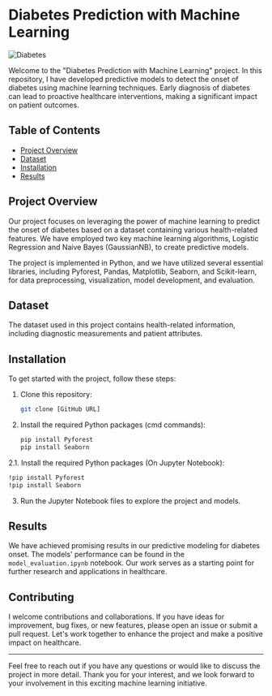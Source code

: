 # Diabetes Prediction with Machine Learning

![Diabetes](diabetes.jpg)

Welcome to the "Diabetes Prediction with Machine Learning" project. In this repository, I have developed predictive models to detect the onset of diabetes using machine learning techniques. Early diagnosis of diabetes can lead to proactive healthcare interventions, making a significant impact on patient outcomes.

## Table of Contents

- [Project Overview](#project-overview)
- [Dataset](#dataset)
- [Installation](#installation)
- [Results](#results)


## Project Overview

Our project focuses on leveraging the power of machine learning to predict the onset of diabetes based on a dataset containing various health-related features. We have employed two key machine learning algorithms, Logistic Regression and Naive Bayes (GaussianNB), to create predictive models.

The project is implemented in Python, and we have utilized several essential libraries, including Pyforest, Pandas, Matplotlib, Seaborn, and Scikit-learn, for data preprocessing, visualization, model development, and evaluation.

## Dataset

The dataset used in this project contains health-related information, including diagnostic measurements and patient attributes. 

## Installation

To get started with the project, follow these steps:

1. Clone this repository:

   ```bash
   git clone [GitHub URL]
   ```

2. Install the required Python packages (cmd commands):

   ```bash
   pip install Pyforest
   pip install Seaborn
   ```
2.1. Install the required Python packages (On Jupyter Notebook):

   ```bash
   !pip install Pyforest
   !pip install Seaborn
   ```

3. Run the Jupyter Notebook files to explore the project and models.


## Results

We have achieved promising results in our predictive modeling for diabetes onset. The models' performance can be found in the `model_evaluation.ipynb` notebook. Our work serves as a starting point for further research and applications in healthcare.

## Contributing

I welcome contributions and collaborations. If you have ideas for improvement, bug fixes, or new features, please open an issue or submit a pull request. Let's work together to enhance the project and make a positive impact on healthcare.


---

Feel free to reach out if you have any questions or would like to discuss the project in more detail. Thank you for your interest, and we look forward to your involvement in this exciting machine learning initiative.